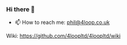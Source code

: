 ### Hi there 👋

<!-- - 🌱 I’m currently learning: Kotlin -->
- 📫 How to reach me: phil@4loop.co.uk

Wiki: https://github.com/4loopltd/4loopltd/wiki

<!--
**4loopltd/4loopltd** is a ✨ _special_ ✨ repository because its `README.md` (this file) appears on your GitHub profile.

Here are some ideas to get you started:

- 🔭 I’m currently working on ...
- 🌱 I’m currently learning ...
- 👯 I’m looking to collaborate on ...
- 🤔 I’m looking for help with ...
- 💬 Ask me about ...
- 📫 How to reach me: phil@4loop.co.uk
- 😄 Pronouns: ...
- ⚡ Fun fact: ...
-->
